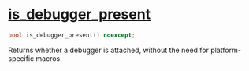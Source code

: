 # [is_debugger_present](is_debugger_present.hpp)

```cpp
bool is_debugger_present() noexcept;
```

Returns whether a debugger is attached, without the need for platform-specific macros.